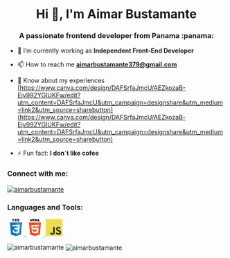 <h1 align="center">Hi 👋, I'm Aimar Bustamante</h1>
<h3 align="center">A passionate frontend developer from Panama :panama:</h3>

- 🔭 I’m currently working as **Independent Front-End Developer**

- 📫 How to reach me **aimarbustamante379@gmail.com**

- 📄 Know about my experiences [https://www.canva.com/design/DAFSrfaJmcU/AEZkozaB-Ejv992YGIUKFw/edit?utm_content=DAFSrfaJmcU&utm_campaign=designshare&utm_medium=link2&utm_source=sharebutton](https://www.canva.com/design/DAFSrfaJmcU/AEZkozaB-Ejv992YGIUKFw/edit?utm_content=DAFSrfaJmcU&utm_campaign=designshare&utm_medium=link2&utm_source=sharebutton)

- ⚡ Fun fact: **I don´t like cofee**

<h3 align="left">Connect with me:</h3>
<p align="left">
<a href="https://linkedin.com/in/aimarbustamante" target="blank"><img align="center" src="https://raw.githubusercontent.com/rahuldkjain/github-profile-readme-generator/master/src/images/icons/Social/linked-in-alt.svg" alt="aimarbustamante" height="30" width="40" /></a>
</p>

<h3 align="left">Languages and Tools:</h3>
<p align="left"> <a href="https://www.w3schools.com/css/" target="_blank" rel="noreferrer"> <img src="https://raw.githubusercontent.com/devicons/devicon/master/icons/css3/css3-original-wordmark.svg" alt="css3" width="40" height="40"/> </a> <a href="https://www.w3.org/html/" target="_blank" rel="noreferrer"> <img src="https://raw.githubusercontent.com/devicons/devicon/master/icons/html5/html5-original-wordmark.svg" alt="html5" width="40" height="40"/> </a> <a href="https://developer.mozilla.org/en-US/docs/Web/JavaScript" target="_blank" rel="noreferrer"> <img src="https://raw.githubusercontent.com/devicons/devicon/master/icons/javascript/javascript-original.svg" alt="javascript" width="40" height="40"/> </a> </p>

<p><img align="left" src="https://github-readme-stats.vercel.app/api/top-langs?username=aimarbustamante&show_icons=true&locale=en&layout=compact" alt="aimarbustamante" /></p>

<p>&nbsp;<img align="center" src="https://github-readme-stats.vercel.app/api?username=aimarbustamante&show_icons=true&locale=en" alt="aimarbustamante" /></p>
